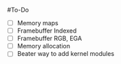 #To-Do

- [ ] Memory maps
- [ ] Framebuffer Indexed
- [ ] Framebuffer RGB, EGA
- [ ] Memory allocation
- [ ] Beater way to add kernel modules
